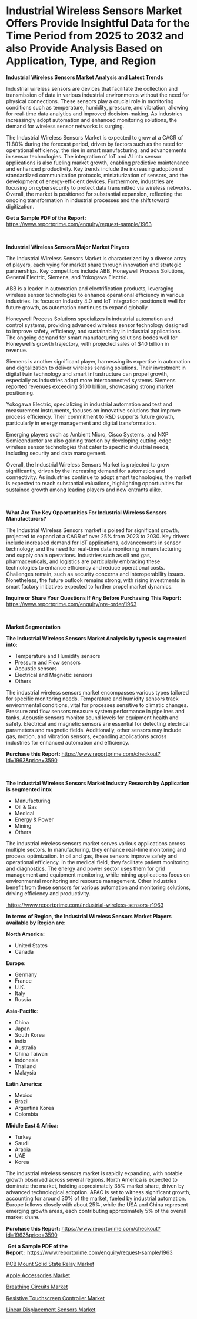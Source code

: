 <p><h1>Industrial Wireless Sensors Market Offers Provide Insightful Data for the Time Period from 2025 to 2032 and also Provide Analysis Based on Application, Type, and Region</h1></p><p><strong>Industrial Wireless Sensors Market Analysis and Latest Trends</strong></p>
<p><p>Industrial wireless sensors are devices that facilitate the collection and transmission of data in various industrial environments without the need for physical connections. These sensors play a crucial role in monitoring conditions such as temperature, humidity, pressure, and vibration, allowing for real-time data analytics and improved decision-making. As industries increasingly adopt automation and enhanced monitoring solutions, the demand for wireless sensor networks is surging.</p><p>The Industrial Wireless Sensors Market is expected to grow at a CAGR of 11.80% during the forecast period, driven by factors such as the need for operational efficiency, the rise in smart manufacturing, and advancements in sensor technologies. The integration of IoT and AI into sensor applications is also fueling market growth, enabling predictive maintenance and enhanced productivity. Key trends include the increasing adoption of standardized communication protocols, miniaturization of sensors, and the development of energy-efficient devices. Furthermore, industries are focusing on cybersecurity to protect data transmitted via wireless networks. Overall, the market is positioned for substantial expansion, reflecting the ongoing transformation in industrial processes and the shift toward digitization.</p></p>
<p><strong>Get a Sample PDF of the Report:&nbsp;</strong> <a href="https://www.reportprime.com/enquiry/request-sample/1963?utm_campaign=28&utm_medium=2&utm_source=Github&utm_content=ia&utm_term=18032025&utm_id=industrial-wireless-sensors">https://www.reportprime.com/enquiry/request-sample/1963</a></p>
<p>&nbsp;</p>
<p><strong>Industrial Wireless Sensors Major Market Players</strong></p>
<p><p>The Industrial Wireless Sensors Market is characterized by a diverse array of players, each vying for market share through innovation and strategic partnerships. Key competitors include ABB, Honeywell Process Solutions, General Electric, Siemens, and Yokogawa Electric. </p><p>ABB is a leader in automation and electrification products, leveraging wireless sensor technologies to enhance operational efficiency in various industries. Its focus on Industry 4.0 and IoT integration positions it well for future growth, as automation continues to expand globally.</p><p>Honeywell Process Solutions specializes in industrial automation and control systems, providing advanced wireless sensor technology designed to improve safety, efficiency, and sustainability in industrial applications. The ongoing demand for smart manufacturing solutions bodes well for Honeywell’s growth trajectory, with projected sales of $40 billion in revenue.</p><p>Siemens is another significant player, harnessing its expertise in automation and digitalization to deliver wireless sensing solutions. Their investment in digital twin technology and smart infrastructure can propel growth, especially as industries adopt more interconnected systems. Siemens reported revenues exceeding $100 billion, showcasing strong market positioning.</p><p>Yokogawa Electric, specializing in industrial automation and test and measurement instruments, focuses on innovative solutions that improve process efficiency. Their commitment to R&D supports future growth, particularly in energy management and digital transformation.</p><p>Emerging players such as Ambient Micro, Cisco Systems, and NXP Semiconductor are also gaining traction by developing cutting-edge wireless sensor technologies that cater to specific industrial needs, including security and data management.</p><p>Overall, the Industrial Wireless Sensors Market is projected to grow significantly, driven by the increasing demand for automation and connectivity. As industries continue to adopt smart technologies, the market is expected to reach substantial valuations, highlighting opportunities for sustained growth among leading players and new entrants alike.</p></p>
<p>&nbsp;</p>
<p><strong>What Are The Key Opportunities For Industrial Wireless Sensors Manufacturers?</strong></p>
<p><p>The Industrial Wireless Sensors market is poised for significant growth, projected to expand at a CAGR of over 25% from 2023 to 2030. Key drivers include increased demand for IoT applications, advancements in sensor technology, and the need for real-time data monitoring in manufacturing and supply chain operations. Industries such as oil and gas, pharmaceuticals, and logistics are particularly embracing these technologies to enhance efficiency and reduce operational costs. Challenges remain, such as security concerns and interoperability issues. Nonetheless, the future outlook remains strong, with rising investments in smart factory initiatives expected to further propel market dynamics.</p></p>
<p><strong>Inquire or Share Your Questions If Any Before Purchasing This Report:</strong> <a href="https://www.reportprime.com/enquiry/pre-order/1963?utm_campaign=28&utm_medium=2&utm_source=Github&utm_content=ia&utm_term=18032025&utm_id=industrial-wireless-sensors">https://www.reportprime.com/enquiry/pre-order/1963</a></p>
<p>&nbsp;</p>
<p><strong>Market Segmentation</strong></p>
<p><strong>The Industrial Wireless Sensors Market Analysis by types is segmented into:</strong></p>
<p><ul><li>Temperature and Humidity sensors</li><li>Pressure and Flow sensors</li><li>Acoustic sensors</li><li>Electrical and Magnetic sensors</li><li>Others</li></ul></p>
<p><p>The industrial wireless sensors market encompasses various types tailored for specific monitoring needs. Temperature and humidity sensors track environmental conditions, vital for processes sensitive to climatic changes. Pressure and flow sensors measure system performance in pipelines and tanks. Acoustic sensors monitor sound levels for equipment health and safety. Electrical and magnetic sensors are essential for detecting electrical parameters and magnetic fields. Additionally, other sensors may include gas, motion, and vibration sensors, expanding applications across industries for enhanced automation and efficiency.</p></p>
<p><strong>Purchase this Report:&nbsp;</strong><a href="https://www.reportprime.com/checkout?id=1963&price=3590&utm_campaign=28&utm_medium=2&utm_source=Github&utm_content=ia&utm_term=18032025&utm_id=industrial-wireless-sensors">https://www.reportprime.com/checkout?id=1963&price=3590</a></p>
<p>&nbsp;</p>
<p><strong>The Industrial Wireless Sensors Market Industry Research by Application is segmented into:</strong></p>
<p><ul><li>Manufacturing</li><li>Oil & Gas</li><li>Medical</li><li>Energy & Power</li><li>Mining</li><li>Others</li></ul></p>
<p><p>The industrial wireless sensors market serves various applications across multiple sectors. In manufacturing, they enhance real-time monitoring and process optimization. In oil and gas, these sensors improve safety and operational efficiency. In the medical field, they facilitate patient monitoring and diagnostics. The energy and power sector uses them for grid management and equipment monitoring, while mining applications focus on environmental monitoring and resource management. Other industries benefit from these sensors for various automation and monitoring solutions, driving efficiency and productivity.</p></p>
<p><a href="https://www.reportprime.com/industrial-wireless-sensors-r1963?utm_campaign=28&utm_medium=2&utm_source=Github&utm_content=ia&utm_term=18032025&utm_id=industrial-wireless-sensors">&nbsp;https://www.reportprime.com/industrial-wireless-sensors-r1963</a></p>
<p><strong>In terms of Region, the Industrial Wireless Sensors Market Players available by Region are:</strong></p>
<p>
    <p> <strong> North America: </strong>
        <ul>
            <li>United States</li>
            <li>Canada</li>
        </ul>
        </p> 
    <p> <strong> Europe: </strong>
        <ul>
            <li>Germany</li>
            <li>France</li>
            <li>U.K.</li>
            <li>Italy</li>
            <li>Russia</li>
        </ul>
        </p> 
    <p> <strong> Asia-Pacific: </strong>
        <ul>
            <li>China</li>
            <li>Japan</li>
            <li>South Korea</li>
            <li>India</li>
            <li>Australia</li>
            <li>China Taiwan</li>
            <li>Indonesia</li>
            <li>Thailand</li>
            <li>Malaysia</li>
        </ul>
        </p> 
    <p> <strong> Latin America: </strong>
        <ul>
            <li>Mexico</li>
            <li>Brazil</li>
            <li>Argentina Korea</li>
            <li>Colombia</li>
        </ul>
        </p> 
    <p> <strong> Middle East & Africa: </strong>
        <ul>
            <li>Turkey</li>
            <li>Saudi</li>
            <li>Arabia</li>
            <li>UAE</li>
            <li>Korea</li>
        </ul>
    </p>
    </p>
<p><p>The industrial wireless sensors market is rapidly expanding, with notable growth observed across several regions. North America is expected to dominate the market, holding approximately 35% market share, driven by advanced technological adoption. APAC is set to witness significant growth, accounting for around 30% of the market, fueled by industrial automation. Europe follows closely with about 25%, while the USA and China represent emerging growth areas, each contributing approximately 5% of the overall market share.</p></p>
<p><strong>Purchase this Report: </strong><a href="https://www.reportprime.com/checkout?id=1963&price=3590&utm_campaign=28&utm_medium=2&utm_source=Github&utm_content=ia&utm_term=18032025&utm_id=industrial-wireless-sensors">https://www.reportprime.com/checkout?id=1963&price=3590</a></p>
<p>&nbsp;<strong>Get a Sample PDF of the Report:&nbsp;&nbsp;</strong><a href="https://www.reportprime.com/enquiry/request-sample/1963?utm_campaign=28&utm_medium=2&utm_source=Github&utm_content=ia&utm_term=18032025&utm_id=industrial-wireless-sensors">https://www.reportprime.com/enquiry/request-sample/1963</a></p>
<p><strong></strong></p>
<p><p><a href="https://github.com/qetelosooya/Market-Research-Report-List-1/blob/main/pcb-mount-solid-state-relay-market.md?utm_campaign=28&utm_medium=2&utm_source=Github&utm_content=ia&utm_term=18032025&utm_id=industrial-wireless-sensors">PCB Mount Solid State Relay Market</a></p><p><a href="https://github.com/haaszgettre6/Market-Research-Report-List-1/blob/main/apple-accessories-market.md?utm_campaign=28&utm_medium=2&utm_source=Github&utm_content=ia&utm_term=18032025&utm_id=industrial-wireless-sensors">Apple Accessories Market</a></p><p><a href="https://github.com/deyniphytic/Market-Research-Report-List-1/blob/main/breathing-circuits-market.md?utm_campaign=28&utm_medium=2&utm_source=Github&utm_content=ia&utm_term=18032025&utm_id=industrial-wireless-sensors">Breathing Circuits Market</a></p><p><a href="https://github.com/zanoligarav/Market-Research-Report-List-1/blob/main/resistive-touchscreen-controller-market.md?utm_campaign=28&utm_medium=2&utm_source=Github&utm_content=ia&utm_term=18032025&utm_id=industrial-wireless-sensors">Resistive Touchscreen Controller Market</a></p><p><a href="https://github.com/curinbucan9/Market-Research-Report-List-1/blob/main/linear-displacement-sensors-market.md?utm_campaign=28&utm_medium=2&utm_source=Github&utm_content=ia&utm_term=18032025&utm_id=industrial-wireless-sensors">Linear Displacement Sensors Market</a></p></p>